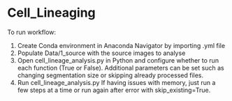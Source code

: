 # Cell_Lineaging
To run workflow:
1. Create Conda environment in Anaconda Navigator by importing .yml file
2. Populate Data/1_source with the source images to analyse
3. Open cell_lineage_analysis.py in Python and configure whether to run each function (True or False). Additional parameters can be set such as changing segmentation size or skipping already processed files.
4. Run cell_lineage_analysis.py If having issues with memory, just run a few steps at a time or run again after error with skip_existing=True.